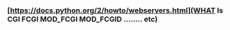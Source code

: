 ###  [https://docs.python.org/2/howto/webservers.html](WHAT Is CGI FCGI MOD_FCGI MOD_FCGID ........ etc)

